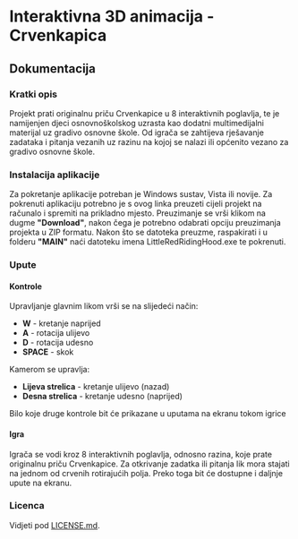 <h1>Interaktivna 3D animacija - Crvenkapica</h1>
<h2>Dokumentacija</h2>    

<h3>Kratki opis</h3>

Projekt prati originalnu priču Crvenkapice u 8 interaktivnih poglavlja, te je namijenjen djeci osnovnoškolskog uzrasta kao dodatni 
multimedijalni materijal uz gradivo osnovne škole. Od igrača se zahtijeva rješavanje zadataka i pitanja vezanih uz razinu na kojoj 
se nalazi ili općenito vezano za gradivo osnovne škole.

<h3>Instalacija aplikacije</h3>

Za pokretanje aplikacije potreban je Windows sustav, Vista ili novije. 
Za pokrenuti aplikaciju potrebno je s ovog linka preuzeti cijeli projekt na računalo i spremiti na prikladno mjesto. Preuzimanje se vrši klikom na dugme <b>"Download"</b>, nakon čega je potrebno odabrati opciju preuzimanja projekta u ZIP formatu. Nakon što se datoteka preuzme, raspakirati i u folderu <b>"MAIN"</b> naći datoteku imena LittleRedRidingHood.exe te pokrenuti.

<h3>Upute</h3>

<h4>Kontrole</h4>

Upravljanje glavnim likom vrši se na slijedeći način:

<ul>

<li><b>W</b> - kretanje naprijed</li>
<li><b>A</b> - rotacija ulijevo</li>
<li><b>D</b> - rotacija udesno</li>
<li><b>SPACE</b> - skok</li>

</ul>

Kamerom se upravlja:

<ul>
<li><b>Lijeva strelica</b> - kretanje ulijevo (nazad)</li>
<li><b>Desna strelica</b> - kretanje udesno (naprijed)</li>
</ul>

Bilo koje druge kontrole bit će prikazane u uputama na ekranu tokom igrice

<h4>Igra</h4>

Igrača se vodi kroz 8 interaktivnih poglavlja, odnosno razina, koje prate originalnu priču Crvenkapice. Za otkrivanje zadatka ili pitanja
lik mora stajati na jednom od crvenih rotirajućih polja. Preko toga bit će dostupne i daljnje upute na ekranu. 

<h3>Licenca</h3>

Vidjeti pod <a href="https://github.com/josipamrsa/Interactive3DAnimation/blob/master/LICENSE.md">LICENSE.md</a>.
